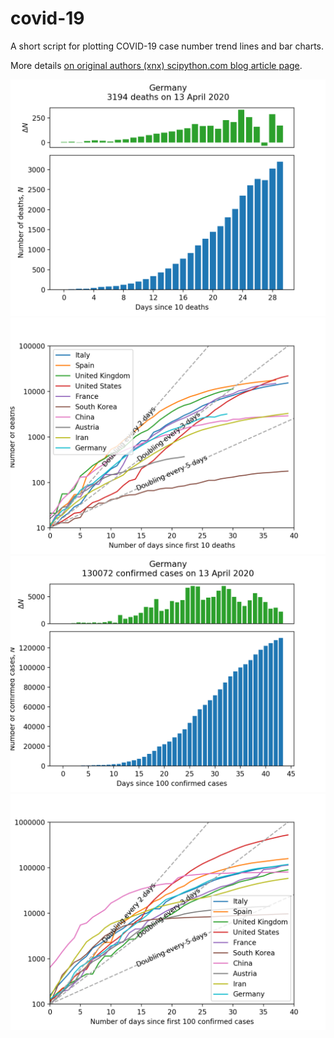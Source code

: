 # covid-19
A short script for plotting COVID-19 case number trend lines and bar charts.

More details [on original authors (xnx) scipython.com blog article page](https://scipython.com/blog/plotting-covid-19-case-growth-charts/).

![COVID-19 death data for Germany](imgdir/germany-20200414-deaths.png)
![COVID-19 death trends for 10 countries](imgdir/country-comparison-20200414-deaths.png)
![COVID-19 case data for Germany](imgdir/germany-20200414-cases.png)
![COVID-19 case trends for 10 countries](imgdir/country-comparison-20200414-cases.png)
